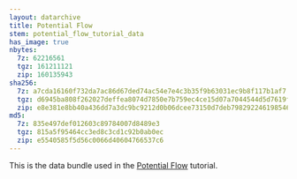 ```yaml
---
layout: datarchive
title: Potential Flow
stem: potential_flow_tutorial_data
has_image: true
nbytes:
  7z: 62216561
  tgz: 161211121
  zip: 160135943
sha256:
  7z: a7cda16160f732da7ac86d67ded74ac54e7e4c3b35f9b63031ec9b8f117b1af7
  tgz: d6945ba808f262027deffea8074d7850e7b759ec4ce15d07a7044544d5d7619f
  zip: e8e381e8bb40a436dd7a3dc9bc9212d0b06dcee73150d7deb798292246198546
md5:
  7z: 835e497def012603c89784007d8489e3
  tgz: 815a5f95464cc3ed8c3cd1c92b0ab0ec
  zip: e5540585f5d56c0066d40604766537c6
---
```

This is the data bundle used in the
[Potential Flow](https://visit-sphinx-github-user-manual.readthedocs.io/en/develop/tutorials/PotentialFlow.html#)
tutorial.
